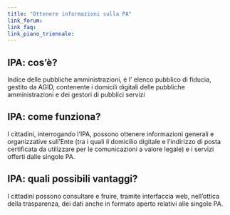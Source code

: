 ```yaml
---
title: "Ottenere informazioni sulla PA"
link_forum:
link_faq:
link_piano_triennale:
---
```


## IPA: cos’è?

Indice delle pubbliche amministrazioni, è l’ elenco pubblico di fiducia, gestito
da AGID, contenente i domicili digitali delle pubbliche amministrazioni e dei
gestori di pubblici servizi

## IPA: come funziona?

I cittadini, interrogando l’IPA, possono ottenere informazioni generali e
organizzative sull’Ente (tra i quali il domicilio digitale e l’indirizzo di
posta certificata da utilizzare per le comunicazioni a valore legale) e i
servizi offerti dalle singole PA. 

## IPA: quali possibili vantaggi?

I cittadini possono consultare e fruire, tramite interfaccia web, nell’ottica
della trasparenza, dei dati anche in formato aperto relativi alle singole PA.

